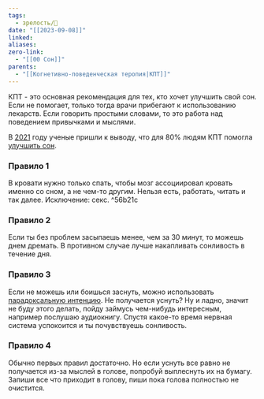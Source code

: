 ```yaml
---
tags:
  - зрелость/🌱
date: "[[2023-09-08]]"
linked: 
aliases: 
zero-link:
  - "[[00 Сон]]"
parents:
  - "[[Когнетивно-поведенческая теропия|КПТ]]"
---
```

КПТ - это основная рекомендация для тех, кто хочет улучшить свой сон. Если не помогает, только тогда врачи прибегают к использованию лекарств. Если говорить простыми словами, то это работа над поведением привычками и мыслями.

В [2021](2021.md) году ученые пришли к выводу, что для 80% людям КПТ помогла [улучшить сон](Как%20наладить%20сон?.md).

### Правило 1
В кровати нужно только спать, чтобы мозг ассоциировал кровать именно со сном, а не чем-то другим. Нельзя есть, работать, читать и так далее. Исключение: секс. ^56b21c
### Правило 2
Если ты без проблем засыпаешь менее, чем за 30 минут, то можешь днем дремать. В противном случае лучше накапливать сонливость в течение дня.
### Правило 3
Если не можешь или боишься заснуть, можно использовать [парадоксальную интенцию](Парадоксальная%20интенция.md). Не получается уснуть? Ну и ладно, значит не буду этого делать, пойду займусь чем-нибудь интересным, например послушаю аудиокнигу. Спустя какое-то время нервная система успокоится и ты почувствуешь сонливость.
### Правило 4
Обычно первых правил достаточно. Но если уснуть все равно не получается из-за мыслей в голове, попробуй выплеснуть их на бумагу. Запиши все что приходит в голову, пиши пока голова полностью не очистится.